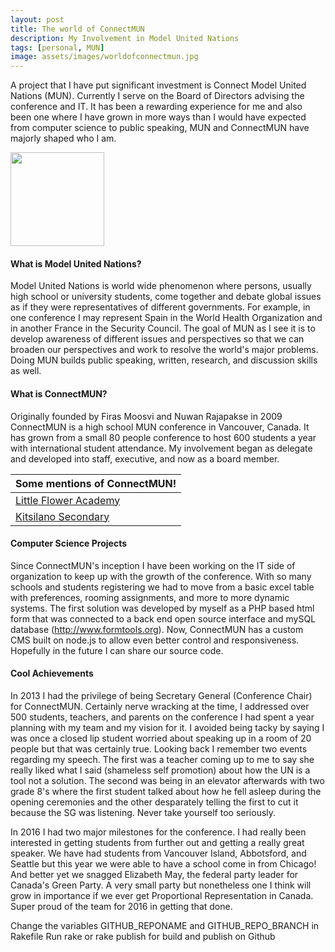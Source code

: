 ```yaml
---
layout: post  
title: The world of ConnectMUN   
description: My Involvement in Model United Nations
tags: [personal, MUN]
image: assets/images/worldofconnectmun.jpg
---
```



A project that I have put significant investment is Connect Model United Nations (MUN). Currently I serve on the Board of Directors advising the conference and IT. It has been a rewarding experience for me and also been one where I have grown in more ways than I would have expected from computer science to public speaking, MUN and ConnectMUN have majorly shaped who I am.



<img href="http://connectmun.ca" src="assets/images/ConnectMUN_logo.png" style = "width: 150px; text-align: center;"/>

#### What is Model United Nations?

Model United Nations is world wide phenomenon where persons, usually high school or university students, come together and debate global issues as if they were representatives of different governments. For example, in one conference I may represent Spain in the World Health Organization and in another France in the Security Council. The goal of MUN as I see it is to develop awareness of different issues and perspectives so that we can broaden our perspectives and work to resolve the world's major problems. Doing MUN builds public speaking, written, research, and discussion skills as well. 

#### What is ConnectMUN?

Originally founded by Firas Moosvi and Nuwan Rajapakse in 2009 ConnectMUN is a high school MUN conference in Vancouver, Canada. It has grown from a small 80 people conference to host 600 students a year with international student attendance. My involvement began as delegate and developed into staff, executive, and now as a board member.


| Some mentions of ConnectMUN! |
|----|
| [Little Flower Academy](http://www.lfabc.org/page/news-detail?pk=738991) |
| [Kitsilano Secondary](http://go.vsb.bc.ca/schools/kitsilano/Students/kitsdemonnewspaper/Documents/2014-12ol.pdf) |  


#### Computer Science Projects

Since ConnectMUN's inception I have been working on the IT side of organization to keep up with the growth of the conference. With so many schools and students registering we had to move from a basic excel table with preferences, rooming assignments, and more to more dynamic systems. The first solution was developed by myself as a PHP based html form that was connected to a back end open source interface and mySQL database (http://www.formtools.org). Now, ConnectMUN has a custom CMS built on node.js to allow even better control and responsiveness. Hopefully in the future I can share our source code.


#### Cool Achievements

In 2013 I had the privilege of being Secretary General (Conference Chair) for ConnectMUN. Certainly nerve wracking at the time, I addressed over 500 students, teachers, and parents on the conference I had spent a year planning with my team and my vision for it. I avoided being tacky by saying I was once a closed lip student worried about speaking up in a room of 20 people but that was certainly true. Looking back I remember two events regarding my speech. The first was a teacher coming up to me to say she really liked what I said (shameless self promotion) about how the UN is a tool not a solution. The second was being in an elevator afterwards with two grade 8's where the first student talked about how he fell asleep during the opening ceremonies and the other desparately telling the first to cut it because the SG was listening. Never take yourself too seriously.

In 2016 I had two major milestones for the conference. I had really been interested in getting students from further out and getting a really great speaker. We have had students from Vancouver Island, Abbotsford, and Seattle but this year we were able to have a school come in from Chicago! And better yet we snagged Elizabeth May, the federal party leader for Canada's Green Party. A very small party but nonetheless one I think will grow in importance if we ever get Proportional Representation in Canada. Super proud of the team for 2016 in getting that done.


Change the variables GITHUB_REPONAME and GITHUB_REPO_BRANCH in Rakefile
Run rake or rake publish for build and publish on Github